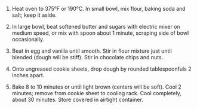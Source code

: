  1. Heat oven to 375°F or  190°C. In small bowl, mix flour, baking soda and salt; keep it aside.
 
2. In large bowl, beat softened butter and sugars with electric mixer on medium speed, or mix with spoon about 1 minute, scraping side of bowl occasionally.

3. Beat in egg and vanilla until smooth. Stir in flour mixture just until blended (dough will be stiff). Stir in chocolate chips and nuts.

4. Onto ungreased cookie sheets, drop dough by rounded tablespoonfuls 2 inches apart.

5. Bake 8 to 10 minutes or until light brown (centers will be soft). Cool 2 minutes; remove from cookie sheet to cooling rack. Cool completely, about 30 minutes. Store covered in airtight container.

